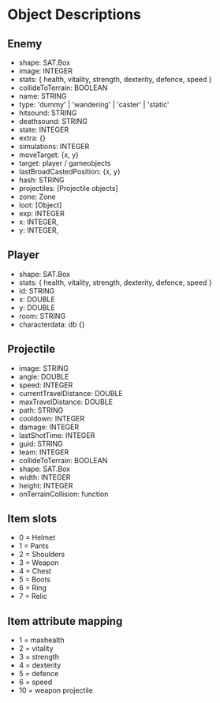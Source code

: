 # Object Descriptions

## Enemy
 - shape: SAT.Box
 - image: INTEGER
 - stats: { health, vitality, strength, dexterity, defence, speed }
 - collideToTerrain: BOOLEAN
 - name: STRING
 - type: 'dummy' | 'wandering' | 'caster' | 'static'
 - hitsound: STRING
 - deathsound: STRING
 - state: INTEGER
 - extra: {}
 - simulations: INTEGER
 - moveTarget: {x, y}
 - target: player / gameobjects
 - lastBroadCastedPosition: {x, y}
 - hash: STRING
 - projectiles: [Projectile objects]
 - zone: Zone
 - loot: [Object]
 - exp: INTEGER
 - x: INTEGER,
 - y: INTEGER,


## Player
 - shape: SAT.Box
 - stats: { health, vitality, strength, dexterity, defence, speed }
 - id: STRING
 - x: DOUBLE
 - y: DOUBLE
 - room: STRING
 - characterdata: db {}


## Projectile
 - image: STRING
 - angle: DOUBLE
 - speed: INTEGER
 - currentTravelDistance: DOUBLE
 - maxTravelDistance: DOUBLE
 - path: STRING
 - cooldown: INTEGER
 - damage: INTEGER
 - lastShotTime: INTEGER
 - guid: STRING
 - team: INTEGER
 - collideToTerrain: BOOLEAN
 - shape: SAT.Box
 - width: INTEGER
 - height: INTEGER
 - onTerrainCollision: function

## Item slots
 - 0 = Helmet
 - 1 = Pants
 - 2 = Shoulders
 - 3 = Weapon
 - 4 = Chest
 - 5 = Boots
 - 6 = Ring
 - 7 = Relic

## Item attribute mapping
 - 1 = maxhealth
 - 2 = vitality
 - 3 = strength
 - 4 = dexterity
 - 5 = defence
 - 6 = speed
 - 10 = weapon projectile
